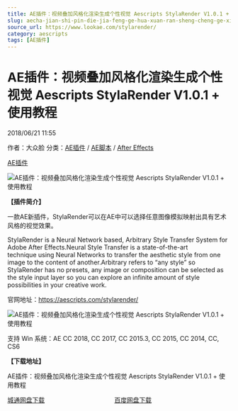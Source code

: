 ```yaml
---
title: AE插件：视频叠加风格化渲染生成个性视觉 Aescripts StylaRender V1.0.1 + 使用教程
slug: aecha-jian-shi-pin-die-jia-feng-ge-hua-xuan-ran-sheng-cheng-ge-xing-shi-jue-aescripts-stylarender-v1-0-1-shi-yong-jiao-cheng
source_url: https://www.lookae.com/stylarender/
category: aescripts
tags: [AE插件]
---
```

# AE插件：视频叠加风格化渲染生成个性视觉 Aescripts StylaRender V1.0.1 + 使用教程

2018/06/21 11:55

作者：大众脸
分类：[AE插件](https://www.lookae.com/after-effects/aechajian/) / [AE脚本](https://www.lookae.com/after-effects/aescripts/) / [After Effects](https://www.lookae.com/after-effects/)

[AE插件](https://www.lookae.com/tag/ae%e6%8f%92%e4%bb%b6/)

![AE插件：视频叠加风格化渲染生成个性视觉 Aescripts StylaRender V1.0.1 + 使用教程](https://www.lookae.com/wp-content/uploads/2018/06/StylaRender-.jpg "AE插件：视频叠加风格化渲染生成个性视觉 Aescripts StylaRender V1.0.1 + 使用教程-LookAE.com")

[](https://cloud.video.taobao.com//play/u/705956171/p/1/e/6/t/1/50173268168.mp4?_=1")

**【插件简介】**

一款AE新插件，StylaRender可以在AE中可以选择任意图像模拟映射出具有艺术风格的视觉效果。

StylaRender is a Neural Network based, Arbitrary Style Transfer System for Adobe After Effects.Neural Style Transfer is a state-of-the-art technique using Neural Networks to transfer the aesthetic style from one image to the content of another.Arbitrary refers to “any style” so StylaRender has no presets, any image or composition can be selected as the style input layer so you can explore an infinite amount of style possibilities in your creative work.

官网地址：https://aescripts.com/stylarender/

![AE插件：视频叠加风格化渲染生成个性视觉 Aescripts StylaRender V1.0.1 + 使用教程](https://aescripts.com/media/catalog/product/s/t/stylarender_style_examples.gif "AE插件：视频叠加风格化渲染生成个性视觉 Aescripts StylaRender V1.0.1 + 使用教程-LookAE.com")

支持 Win 系统：AE CC 2018, CC 2017, CC 2015.3, CC 2015, CC 2014, CC, CS6

**【下载地址】**

AE插件：视频叠加风格化渲染生成个性视觉 Aescripts StylaRender V1.0.1 + 使用教程

[城通网盘下载](https://lookae.ctfile.com/fs/680462-295328865)                                        [百度网盘下载](https://pan.baidu.com/s/1f_f0LLUbOQrf8KBestYRBw)
